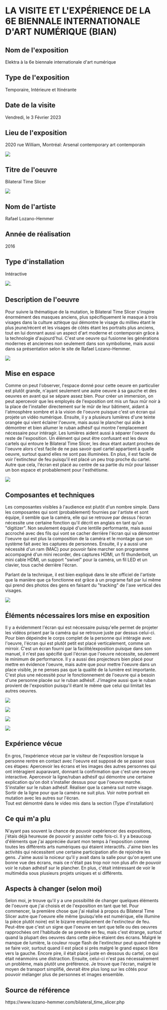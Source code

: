 # LA VISITE ET L'EXPÉRIENCE DE LA 6E BIENNALE INTERNATIONALE D'ART NUMÉRIQUE (BIAN)

<h2>Nom de l'exposition</h2> 
Elektra à la 6e biennale internationale d'art numérique

<h2>Type de l'exposition</h2> 
Temporaire, Intérieure et Itinérante 

<h2>Date de la visite</h2>
Vendredi, le 3 Février 2023

<h2>Lieu de l'exposition</h2>
2020 rue William, Montréal: Arsenal contemporary art contemporain

![ ](medias/moi_entree.jpg)

<h2>Titre de l'oeuvre</h2>
Bilateral Time Slicer

![ ](medias/bilateral_time_slicer_oeuvre.jpg)

<h2>Nom de l'artiste</h2>
Rafael Lozano-Hemmer

<h2>Année de réalisation</h2>
2016

<h2>Type d'installation</h2>
Intéractive

[![](http://img.youtube.com/vi/lMCF7V9i6So/0.jpg)](http://www.youtube.com/watch?v=lMCF7V9i6So). 

<h2>Description de l'oeuvre</h2>
Pour suivre la thématique de la mutation, le Bilateral Time Slicer s'inspire énormément des masques anciens, plus spécifiquement le masque à trois visages dans la culture aztèque qui démontre le visage du millieu étant le plus jeune/récent et les visages de côtés étant les portraits plus anciens, tout en lui donnant aussi un aspect d'art moderne et contemporain grâce à la technologie d'aujourd'hui. C'est une oeuvre qui fusionne les générations modernes et anciennes non seulement dans son symbolisme, mais aussi dans sa présentation selon le site de Rafael Lozano-Hemmer.  

![](medias/bilateral_time_slicer_cartel.jpg)

<h2>Mise en espace</h2>
Comme on peut l'observer, l'espace donné pour cette oeuvre en particulier est plutôt grande, n'ayant seulement une autre oeuvre à sa gauche et des oeuvres en avant qui se sépare assez bien. Pour créer un immersion, on peut apercevoir que les employés de l'exposition ont mis un faux mûr noir à la place de l'installer directement sur le mûr de leur bâtiment, aidant à l'atmosphère sombre et à la vision de l'oeuvre puisque c'est un écran qui projete un vidéo numérique. Ensuite, il y a plusieurs lumières d'une teinte orangée qui vient éclairer l'oeuvre, mais aussi le plancher qui aide à démontrer et bien allumer le ruban adhésif qui montre l'emplacement nécessaire pour intéragir. Les lumières aident aussi à séparer l'oeuvre du reste de l'exposition. Un élément qui peut être confusant est les deux cartels qui entoure le Bilateral Time Slicer, les deux étant autant proches de l'oeuvre alors c'est facile de ne pas savoir quel cartel appartient à quelle oeuvre, surtout quand elles ne sont pas illuminées. En plus, il est facile de voir l'extincteur de feu puisqu'il est placé un peu trop proche du cartel. Autre que cela, l'écran est placé au centre de sa partie du mûr pour laisser un bon espace et probablement pour l'esthétisme.  

![](medias/bilateral_time_slicer_espace.jpg)

<h2>Composantes et techniques</h2>
Les composantes visibles à l'audience est plutôt d'un nombre simple. Dans les composantes qui sont (probablement) fournies par l'artiste et sont équipe, il semble que la caméra, elle qui se retrouve par dessus l'écran nécessite une certaine fonction qu'il décrit en anglais en tant qu'un "digitizer". Non seulement équipé d'une lentille performante, mais aussi accroché avec des fils qui vont se cacher derrière l'écran qui va démontrer l'oeuvre qui est plus la composition de la caméra et le montage que son système fait avec les captures de personnes. Ensuite, il y a aussi une nécessité d'un ram (MAC) pour pouvoir faire marcher son programme accompagné d'un mini recorder, des captures HDMI, un fil thunderbolt, un mini cable HDMI, un support "swivel" pour la caméra, un fil LED et un clavier, tous caché derrière l'écran.  

Parlant de la technique, il est bien expliqué dans le site officiel de l'artiste que la manière que ça fonctionne est grâce à un programe fait par lui même qui prend des photos des gens en faisant du "tracking" de l'axe vertical des visages. 

![](medias/bian_bilateral_time_slicer_camera.jpg)

<h2>Éléments nécessaires lors mise en exposition</h2>
Il y a évidemment l'écran qui est nécessaire puisqu'elle permet de projeter les vidéos prisent par la caméra qui se retrouve juste par dessus celui-ci. Pour bien dépeindre le corps complet de la personne qui intéragie avec l'oeuvre, l'écran qui est plutôt petit est placé verticalement, comme un mirroir. C'est un écran fourni par la facilité/exposition puisque dans son manuel, il n'est pas spécifié quel l'écran que l'oeuvre nécessite, seulement le minimum de performance. Il y a aussi des projecteurs bien placé pour mettre en évidence l'oeuvre, mais autre que pour mettre l'oeuvre dans un place visible, je ne penses pas que la qualité de la lumière est importante. C'est plus une nécessité pour le fonctionnement de l'oeuvre qui a besoin d'une personne placée sur le ruban adhésif. J'imagine aussi que le ruban provient de l'exposition puisqu'il étant le même que celui qui limitait les autres oeuvres.   
 
![](medias/bilateral_time_slicer_lumiere_1.jpg)

![](medias/bilateral_time_slicer_lumiere_2.jpg)

![](medias/bilateral_time_slicer_lumiere_3.jpg)

![](medias/bilateral_time_slicer_ruban_adhesif.jpg)

<h2>Expérience vécue</h2>
En gros, l'expérience vécue par le visiteur de l'exposition lorsque la personne rentre en contact avec l'oeuvre est supposé de se passer sous ces étapes: Apercevoir les écrans et les images des autres personnes qui ont intéragient auparavant, donnant la confirmation que c'est une oeuvre interactive. Apercevoir la ligne/ruban adhésif qui démontre une certaine explication qu'on doit s'installer dessus pour que l'oeuvre marche. S'installer sur le ruban adhésif. Réaliser que la caméra suit notre visage. Sortir de la ligne pour que la caméra ne suit plus. Voir notre portrait en mutation avec les autres sur l'écran. 
<br />
Tout est démontré dans le video mis dans la section (Type d'installation) 

<h2>Ce qui m'a plu</h2>
N'ayant pas souvent la chance de pouvoir expériencer des expositions, j'étais déjà heureuse de pouvoir y assister cette fois-ci. Il y a beaucoup d'éléments que j'ai appréciée durant mon temps à l'exposition comme toutes les différents arts numériques qui étaient interactifs. J'aime bien les activités qui nécessitent une certaine participation afin de rejoindre les gens. J'aime aussi la noiceur qu'il y avait dans la salle pour qu'on ayent une bonne vue des écrans, mais ce n'était pas trop noir non plus afin de pouvoir voir le ruban adhésif sur le plancher. En plus, c'était intéressant de voir le multimédia sous plusieurs projets uniques et si différents.

<h2>Aspects à changer (selon moi)</h2>
Selon moi, je trouve qu'il y a une possibilité de changer quelques éléments de l'oeuvre que j'ai choisis et de l'exposition en tant que tel. Pour commencer, la première chose que j'ai réalisé à propos du Bilateral Time Slicer autre que l'oeuvre elle même (puisqu'elle est numérique, elle illumine la pièce plutôt noire) est le bizarre emplacement de l'extincteur de feu. Peut-être que c'est un signe que l'oeuvre en tant que telle ou des oeuvres rapprochées ont l'habitude de se prendre en feu, mais c'est étrange, surtout quand la plupart des oeuvres dans cette pièce étaient des écrans. Malgré le manque de lumière, la couleur rouge flash de l'extincteur peut quand même se faire voir, surtout quand il est placé si près malgré le grand espace libre vers la gauche. Encore pire, il était placé juste en dessous du cartel, ce qui était néanmoins une distraction. Ensuite, celui-ci n'est pas nécessairement un problème, mais plutôt une préférence. Je trouve que l'écran, malgré le moyen de transport simplifié, devrait être plus long sur les côtés pour pouvoir mélanger plus de personnes et images ensemble.  

<h2>Source de référence</h2>
https://www.lozano-hemmer.com/bilateral_time_slicer.php



